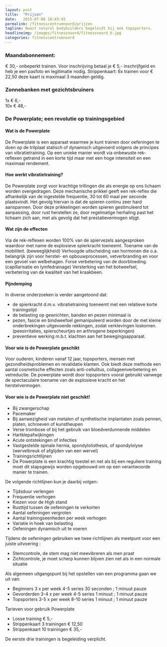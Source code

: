 ```yaml
---
layout: post
title:  "Prijzen"
date:   2015-07-08 10:43:45
permalink: /fitnesscentrumnoord/prijzen
tagline: Naast natural bodybuilders begeleidt hij ook topsporters.
headlineimg: /images/fitnessnoord/fitnessnoord_6.jpg
categories: fitnesscentrumnoord
---
```

### Maandabonnement: 
€ 30,- onbeperkt trainen. Voor inschrijving betaal je € 5,- inschrijfgeld en heb je een pasfoto en legitimatie nodig. 
 Strippenkaart: 6x trainen voor € 22,50 deze kaart is maximaal 3 maanden geldig.
 
### Zonnebanken met gezichtsbruiners
1x € 6,-  
10x € 48,-  
  
        
### De Powerplate; een revolutie op trainingsgebied

#### Wat is de Powerplate
 De Powerplate is een apparaat waarmee je kunt trainen door oefeningen te doen op de trilplaat statisch of dynamisch uitgevoerd volgens de principes van vibratietraining. Op een unieke manier wordt via onbewuste rek-reflexen getraind in een korte tijd maar met een hoge intensiteit en een maximaal rendement.

#### Hoe werkt vibratietraining?
 De Powerplate zorgt voor krachtige trillingen die als energie op ons lichaam worden overgedragen. Deze mechanische prikkel geeft een rek-reflex die afhankelijk van de ingestelde frequentie, 30 tot 60 maal per seconde plaatsvindt. Het gevolg hiervan is dat de spieren continu zeer hard aanspannen. Door deze prikkelingen worden spieren gestimuleerd tot aanpassing, door rust herstellen ze, door regelmatige herhaling past het lichaam zich aan, 
 met als gevolg dat het prestatievermogen stijgt.
   
#### Wat zijn de effecten
 
Via de rek-reflexen worden 100% van de spiervezels aangesproken waardoor met name de explosieve spierkracht toeneemt. Toename van de mobiliteit. (beweeglijkheid) Verhoogde uitscheiding van hormonen die o.a. belangrijk zijn voor herstel- en opbouwprocessen, vetverbranding en voor een gevoel van welbehagen. Forse verbetering van de doorbloeding. (capillarisatie en lymfedrainage) Versterking van het botweefsel, verbetering van de kwaliteit van het kraakbeen.

#### Pijndemping
 
 In diverse onderzoeken is verder aangetoond dat:

- de spierkracht d.m.v. vibratietraining toeneemt met een relatieve korte trainingstijd
- de belasting op gewrichten, banden en pezen minimaal is
- pezen, fascie en bindweefsel gemanipuleerd worden door de met kleine onderbrekingen uitgevoerde rekkingen, zodat verklevingen loskomen. (peesirritaties, spierscheurtjes en arthrogene beperkingen) 
- preventieve werking m.b.t. klachten aan het bewegingsapparaat.
 
#### Voor wie is de Powerplate geschikt
 
Voor ouderen, kinderen vanaf 12 jaar, topsporters, mensen met gezondheidsproblemen en revalidatie klanten. Ook biedt deze methode een aantal cosmetische effecten zoals anti-cellulitus, collageenverbetering en vetreductie. De powerplate wordt door topsporters vooral gebruikt vanwege de spectaculaire toename van de explosieve kracht en het herstelvermogen.
 
 
#### Voor wie is de Powerplate niet geschikt!
 
- Bij zwangerschap
- Pacemaker
- Bij aanwezigheid van metalen of synthetische implantaten zoals pennen, platen, schroeven of kunstheupen
- Verse trombose of bij het gebruik van bloedverdunnende middelen
- Hartklepafwijkingen
- Acute ontstekingen of infecties
- Vastgestelde spinale hernia, spondylolisthesis, of spondylolyse (wervelbreuk of afglijden van een wervel)
- Trainingsrichtlijnen
- De Powerplate is een krachtig toestel en net als bij een reguliere training moet dit stapsgewijs worden opgebouwd om op een verantwoorde manier te trainen.
     
 
De volgende richtlijnen kun je daarbij volgen:
 
- Tijdsduur verlengen
- Frequentie verhogen
- Kiezen voor de High stand
- Rusttijd tussen de oefeningen te verkorten
- Aantal oefeningen vergroten
- Aantal trainingseenheden per week verhogen
- Variatie in hoek van belasting
- Oefeningen dynamisch uit te voeren
 
Tijdens de oefeningen gebruiken we twee richtlijnen als meetpunt voor een juiste uitvoering :
 
- Stemcontrole, de stem mag niet meevibreren als men praat
- Zichtcontrole, je moet scherp kunnen blijven zien net als in een normale situatie
 
 
 Als algemeen uitgangspunt bij het opstellen van een programma gaan we uit van:
 
- Beginners 3 x per week 4-5 series 30 seconden ; 1 minuut pauze
- Gevorderden 3-4 x per week 4-5 series 1 minuut ; 1 minuut pauze
- Topsporters 3-5 x per week 8-10 series 1 minuut ; 1 minuut pauze
 
   
 Tarieven voor gebruik Powerplate
 
- Losse training € 5,-
- Strippenkaart 3 trainingen € 12,50
- Strippenkaart 10 trainingen € 35,-

De eerste drie trainingen is begeleiding verplicht.
